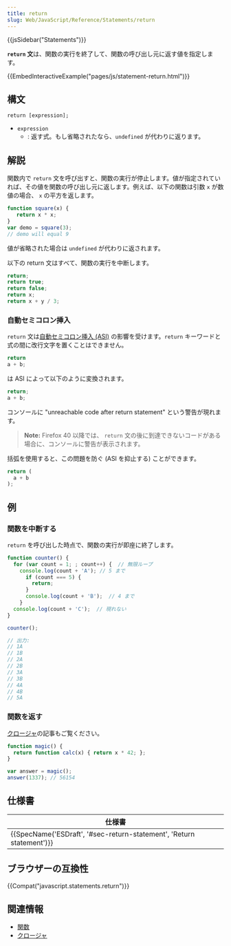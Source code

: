 ```yaml
---
title: return
slug: Web/JavaScript/Reference/Statements/return
---
```


{{jsSidebar("Statements")}}

**`return` 文**は、関数の実行を終了して、関数の呼び出し元に返す値を指定します。

{{EmbedInteractiveExample("pages/js/statement-return.html")}}

## 構文

```
return [expression];
```

- `expression`
  - : 返す式。もし省略されたなら、`undefined` が代わりに返ります。

## 解説

関数内で `return` 文を呼び出すと、関数の実行が停止します。値が指定されていれば、その値を関数の呼び出し元に返します。例えば、以下の関数は引数 `x` が数値の場合、 `x` の平方を返します。

```js
function square(x) {
   return x * x;
}
var demo = square(3);
// demo will equal 9
```

値が省略された場合は `undefined` が代わりに返されます。

以下の return 文はすべて、関数の実行を中断します。

```js
return;
return true;
return false;
return x;
return x + y / 3;
```

### 自動セミコロン挿入

`return` 文は[自動セミコロン挿入 (ASI)](/ja/docs/Web/JavaScript/Reference/Lexical_grammar#Automatic_semicolon_insertion) の影響を受けます。`return` キーワードと式の間に改行文字を置くことはできません。

```js
return
a + b;
```

は ASI によって以下のように変換されます。

```js
return;
a + b;
```

コンソールに "unreachable code after return statement" という警告が現れます。

> **Note:** Firefox 40 以降では、 `return` 文の後に到達できないコードがある場合に、コンソールに警告が表示されます。

括弧を使用すると、この問題を防ぐ (ASI を抑止する) ことができます。

```js
return (
  a + b
);
```

## 例

### 関数を中断する

`return` を呼び出した時点で、関数の実行が即座に終了します。

```js
function counter() {
  for (var count = 1; ; count++) {  // 無限ループ
    console.log(count + 'A'); // 5 まで
      if (count === 5) {
        return;
      }
      console.log(count + 'B');  // 4 まで
    }
  console.log(count + 'C');  // 現れない
}

counter();

// 出力:
// 1A
// 1B
// 2A
// 2B
// 3A
// 3B
// 4A
// 4B
// 5A
```

### 関数を返す

[クロージャ](/ja/docs/Web/JavaScript/Closures)の記事もご覧ください。

```js
function magic() {
  return function calc(x) { return x * 42; };
}

var answer = magic();
answer(1337); // 56154
```

## 仕様書

| 仕様書                                                                                       |
| -------------------------------------------------------------------------------------------- |
| {{SpecName('ESDraft', '#sec-return-statement', 'Return statement')}} |

## ブラウザーの互換性

{{Compat("javascript.statements.return")}}

## 関連情報

- [関数](/ja/docs/Web/JavaScript/Reference/Functions_and_function_scope)
- [クロージャ](/ja/docs/Web/JavaScript/Closures)
